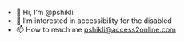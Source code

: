 - 👋 Hi, I’m @pshikli
- 👀 I’m interested in accessibility for the disabled
- 📫 How to reach me pshikli@access2online.com

<!---
pshikli/pshikli is a ✨ special ✨ repository because its `README.md` (this file) appears on your GitHub profile.
You can click the Preview link to take a look at your changes.
--->
